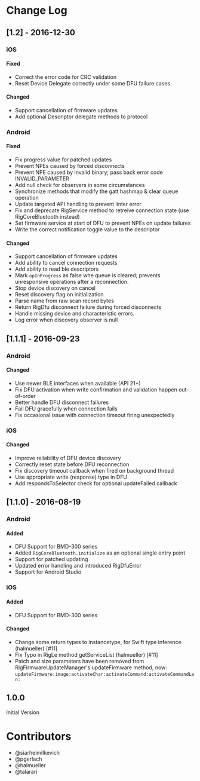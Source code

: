 # Change Log

## [1.2] - 2016-12-30

### iOS

#### Fixed

- Correct the error code for CRC validation
- Reset Device Delegate correctly under some DFU failure cases

#### Changed

- Support cancellation of firmware updates
- Add optional Descriptor delegate methods to protocol

### Android

#### Fixed

- Fix progress value for patched updates
- Prevent NPEs caused by forced disconnects
- Prevent NPE caused by invalid binary; pass back error code INVALID_PARAMETER
- Add null check for observers in some circumstances
- Synchronize methods that modify the gatt hashmap & clear queue operation
- Update targeted API handling to prevent linter error
- Fix and deprecate RigService method to retreive connection state (use RigCoreBluetooth instead)
- Set firmware service at start of DFU to prevent NPEs on update failures
- Write the correct notification toggle value to the descriptor

#### Changed

- Support cancellation of firmware updates
- Add ability to cancel connection requests
- Add ability to read ble descriptors
- Mark `opInProgress` as false whe queue is cleared; prevents unresponsive operations after a reconnection.
- Stop device discovery on cancel
- Reset discovery flag on initialization
- Parse name from raw scan record bytes
- Return RigDfu disconnect failure during forced disconnects
- Handle missing device and characteristic errors.
- Log error when discovery observer is null


## [1.1.1] - 2016-09-23

### Android

#### Changed
- Use newer BLE interfaces when available (API 21+)
- Fix DFU activation when write confirmation and validation happen out-of-order
- Better handle DFU disconnect failures
- Fail DFU gracefully when connection fails
- Fix occasional issue with connection timeout firing unexpectedly

### iOS

#### Changed
- Improve reliability of DFU device discovery
- Correctly reset state before DFU reconnection
- Fix discovery timeout callback when fired on background thread
- Use appropriate write (response) type in DFU
- Add respondsToSelector check for optional updateFailed callback

## [1.1.0] - 2016-08-19

### Android

#### Added
- DFU Support for BMD-300 series
- Added `RigCoreBluetooth.initialize` as an optional single entry point
- Support for patched updating
- Updated error handling and introduced RigDfuError
- Support for Android Studio

### iOS

#### Added
- DFU Support for BMD-300 series

#### Changed
- Change some return types to instancetype, for Swift type inference (halmueller) [#11]
- Fix Typo in RigLe method getServiceList (halmueller) [#11]
- Patch and size parameters have been removed from RigFirmwareUpdateManager's updateFirmware method, now: `updateFirmware:image:activateChar:activateCommand:activateCommandLen:`

## 1.0.0

Initial Version

# Contributors

- @siarheimilkevich
- @pgerlach
- @halmueller
- @talarari
